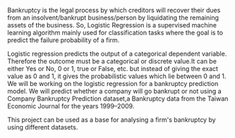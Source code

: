 Bankruptcy is the legal process by which creditors will recover their dues from an insolvent/bankrupt business/person by liquidating the remaining assets of the business. 
So, Logistic Regression is a supervised machine learning algorithm mainly used for classification tasks where the goal is to predict the failure probability of a firm.

Logistic regression predicts the output of a categorical dependent variable. Therefore the outcome must be a categorical or discrete value.It can be either Yes or No, 0 or 1, true or False, 
etc. but instead of giving the exact value as 0 and 1, it gives the probabilistic values which lie between 0 and 1.
We will be working on the logistic regression for a bankruptcy prediction model. We will predict whether a company will go bankrupt or not using a Company Bankruptcy 
Prediction dataset,a Bankruptcy data from the Taiwan Economic Journal for the years 1999–2009.

This project can be used as a base for analysing a firm's bankruptcy by using different datasets.
